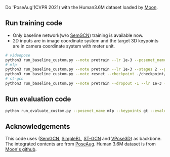 Do 'PoseAug'(CVPR 2021) with the Human3.6M dataset loaded by [Moon](https://github.com/mks0601/3DMPPE_POSENET_RELEASE.git).


## Run training code  
* Only baseline network(w/o [SemGCN](https://github.com/garyzhao/SemGCN)) training is available now. 
* 2D inputs are in image coordinate system and the target 3D keypoints are in camera coordinate system with meter unit.
```sh
# videopose
python3 run_baseline_custom.py --note pretrain --lr 1e-3 --posenet_name 'videopose' --checkpoint './checkpoint/pretrain_baseline' --keypoints gt
# mlp
python3 run_baseline_custom.py --note pretrain --lr 1e-3 --stages 2 --posenet_name 'mlp' --checkpoint './checkpoint/pretrain_baseline' --keypoints gt
python3 run_baseline_custom.py --note resnet --checkpoint ./checkpoint/pretrain_baseline/ --posent_name mlp --sttages 2 --keypoints resnet 
# st-gcn
python3 run_baseline_custom.py --note pretrain --dropout -1 --lr 1e-3 --posenet_name 'stgcn' --checkpoint './checkpoint/pretrain_baseline' --keypoints gt
``` 
## Run evaluation code
```sh
python run_evaluate_custom.py --posenet_name mlp --keypoints gt --evaluate checkpoint/pretrain_baseline/mlp/gt/0805142142_pretrain/ckpt_best.pth.tar
```
## Acknowledgements
This code uses ([SemGCN](https://github.com/garyzhao/SemGCN), [SimpleBL](https://github.com/una-dinosauria/3d-pose-baseline), [ST-GCN](https://github.com/vanoracai/Exploiting-Spatial-temporal-Relationships-for-3D-Pose-Estimation-via-Graph-Convolutional-Networks) and [VPose3D](https://github.com/facebookresearch/VideoPose3D)) as backbone. The integrated contents are from [PoseAug](https://github.com/jfzhang95/PoseAug.git). Human 3.6M dataset is from [Moon's github](https://github.com/mks0601/3DMPPE_POSENET_RELEASE.git).
